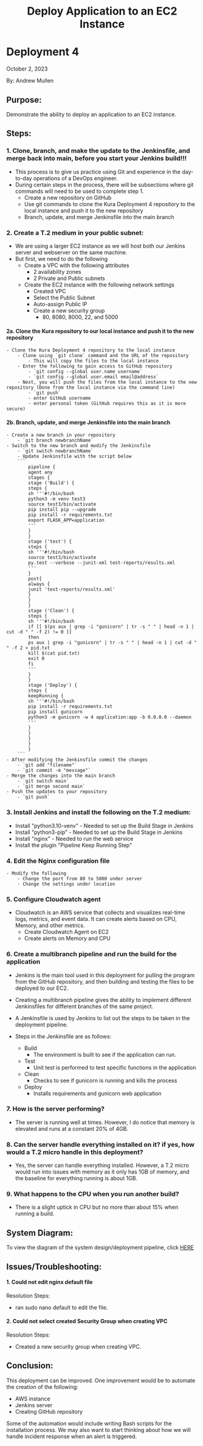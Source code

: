 <h1 align="center">Deploy Application to an EC2 Instance<h1> 


# Deployment 4
October 2, 2023

By: Andrew Mullen

## Purpose:

Demonstrate the ability to deploy an application to an EC2 instance.

## Steps:

### 1. Clone, branch, and make the update to the Jenkinsfile, and merge back into main, before you start your Jenkins build!!!
- This process is to give us practice using Git and experience in the day-to-day operations of a DevOps engineer.
- During certain steps in the process, there will be subsections where git commands will need to be used to complete step 1.
   	- Create a new repository on GitHub
	- Use git commands to clone the Kura Deployment 4 repository to the local instance and push it to the new repository
	- Branch, update, and merge Jenkinsfile into the main branch

	
### 2. Create a T.2 medium in your public subnet:
- We are using a larger EC2 instance as we will host both our Jenkins server and webserver on the same machine.
- But first, we need to do the following
	- Create a VPC with the following attributes
		- 2 availability zones
		- 2 Private and Public subnets
	- Create the EC2 instance with the following network settings
		- Created VPC
		- Select the Public Subnet
		- Auto-assign Public IP
		- Create a new security group
		  - 80, 8080, 8000, 22, and 5000
		  
#### 2a. Clone the Kura repository to our local instance and push it to the new repository
	- Clone the Kura Deployment 4 repository to the local instance
		- Clone using `git clone` command and the URL of the repository
			- This will copy the files to the local instance 
		- Enter the following to gain access to GitHub repository
			- `git config --global user.name username`
			- `git config --global user.email email@address`
		- Next, you will push the files from the local instance to the new repository (Done from the local instance via the command line)
			- `git push`
			- enter GitHub username
			- enter personal token (GitHub requires this as it is more secure)
			
#### 2b. Branch, update, and merge Jenkinsfile into the main branch
	- Create a new branch in your repository
		- `git branch newbranchName`
	- Switch to the new branch and modify the Jenkinsfile
		- `git switch newbranchName`
		- Update Jenkinsfile with the script below
		```
			pipeline {
			agent any
			stages {
			stage ('Build') {
			steps {
			sh '''#!/bin/bash
			python3 -m venv test3
			source test3/bin/activate
			pip install pip --upgrade
			pip install -r requirements.txt
			export FLASK_APP=application
			'''
			}
			}
			stage ('test') {
			steps {
			sh '''#!/bin/bash
			source test3/bin/activate
			py.test --verbose --junit-xml test-reports/results.xml
			'''
			}
			post{
			always {
			junit 'test-reports/results.xml'
			}
			}
			}
			stage ('Clean') {
			steps {
			sh '''#!/bin/bash
			if [[ $(ps aux | grep -i "gunicorn" | tr -s " " | head -n 1 | cut -d " " -f 2) != 0 ]]
			then
			ps aux | grep -i "gunicorn" | tr -s " " | head -n 1 | cut -d " " -f 2 > pid.txt
			kill $(cat pid.txt)
			exit 0
			fi
			'''
			}
			}
			stage ('Deploy') {
			steps {
			keepRunning {
			sh '''#!/bin/bash
			pip install -r requirements.txt
			pip install gunicorn
			python3 -m gunicorn -w 4 application:app -b 0.0.0.0 --daemon
			'''
			}
			}
			}
			}
			}
		```
	- After modifying the Jenkinsfile commit the changes
		- `git add "filename"`
		- `git commit -m "message"`
	- Merge the changes into the main branch
		- `git switch main`
		- `git merge second main`
	- Push the updates to your repository
		- `git push`
		
### 3. Install Jenkins and install the following on the T.2 medium:
   - Install "python3.10-venv" - Needed to set up the Build Stage in Jenkins
   - Install "python3-pip" - Needed to set up the Build Stage in Jenkins
   - Install "nginx" - Needed to run the web service
   - Install the plugin "Pipeline Keep Running Step"

### 4. Edit the Nginx configuration file
	- Modify the following
		- Change the port from 80 to 5000 under server
		- Change the settings under location

### 5. Configure Cloudwatch agent
- Cloudwatch is an AWS service that collects and visualizes real-time logs, metrics, and event data. It can create alerts based on CPU, Memory, and other metrics.
	- Create Cloudwatch Agent on EC2
	- Create alerts on Memory and CPU 

### 6. Create a multibranch pipeline and run the build for the application

- Jenkins is the main tool used in this deployment for pulling the program from the GitHub repository, and then building and testing the files to be deployed to our EC2.
- Creating a multibranch pipeline gives the ability to implement different Jenkinsfiles for different branches of the same project.
- A Jenkinsfile is used by Jenkins to list out the steps to be taken in the deployment pipeline.

- Steps in the Jenkinsfile are as follows:
  - Build
    - The environment is built to see if the application can run.
  - Test
    - Unit test is performed to test specific functions in the application
  - Clean
    - Checks to see if gunicorn is running and kills the process
  - Deploy
    - Installs requirements and gunicorn web application 	


### 7. How is the server performing?

- The server is running well at times.  However, I do notice that memory is elevated and runs at a constant 20% of 4GB.

### 8. Can the server handle everything installed on it? if yes, how would a T.2 micro handle in this deployment? 

- Yes, the server can handle everything installed.  However, a T.2 micro would run into issues with memory as it only has 1GB of memory, and the baseline for everything running is about 1GB.

### 9. What happens to the CPU when you run another build?

- There is a slight uptick in CPU but no more than about 15% when running a build.


## System Diagram:

To view the diagram of the system design/deployment pipeline, click [HERE](https://github.com/andmulLABS01/Deployment_4AM/blob/main/Deployment_4.drawio%20(1).png)

## Issues/Troubleshooting:

#### 1. Could not edit nginx default file

Resolution Steps:
- ran sudo nano default to edit the file.


#### 2. Could not select created Security Group when creating VPC

Resolution Steps:
- Created a new security group when creating VPC.



## Conclusion:

This deployment can be improved. One improvement would be to automate the creation of the following:
- AWS instance
- Jenkins server
- Creating GitHub repository

Some of the automation would include writing Bash scripts for the installation process. We may also want to start thinking about how we will handle incident response when an alert is triggered.
